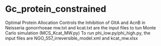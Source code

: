# Gc_protein_constrained
Optimal Protein Allocation Controls the Inhibition of GltA and AcnB in Neisseria gonorrhoeae
mw.txt and kcat.txt are the input files to tun Monte Carlo simulation (MCS_Kcat_MW.py)
To run phi_low.py/phi_high.py, the input files are NGO_557_irreversible_model.xml and kcat_mw.xlsx
